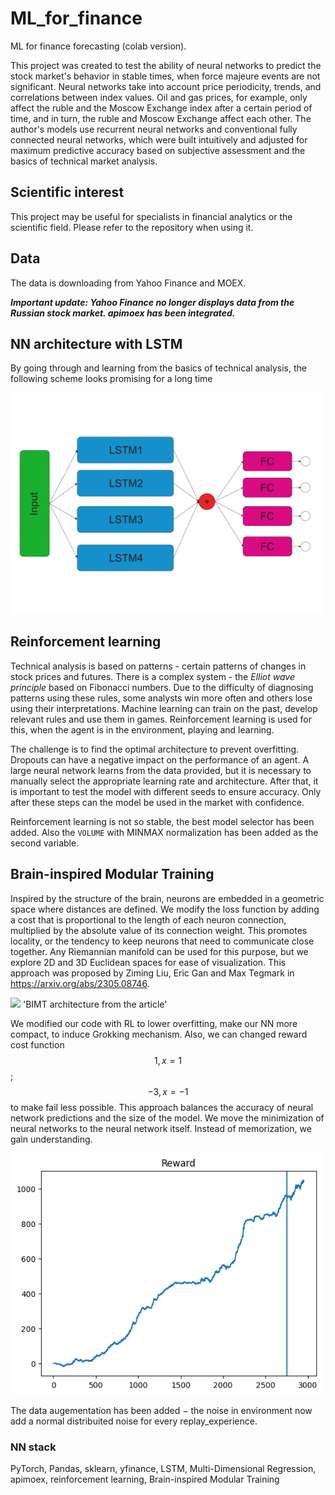 # ML_for_finance
ML for finance forecasting (colab version).

This project was created to test the ability of neural networks to predict the stock market's behavior in stable times, when force majeure events are not significant. Neural networks take into account price periodicity, trends, and correlations between index values. Oil and gas prices, for example, only affect the ruble and the Moscow Exchange index after a certain period of time, and in turn, the ruble and Moscow Exchange affect each other. The author's models use recurrent neural networks and conventional fully connected neural networks, which were built intuitively and adjusted for maximum predictive accuracy based on subjective assessment and the basics of technical market analysis.

## Scientific interest
This project may be useful for specialists in financial analytics or the scientific field. Please refer to the repository when using it.

## Data
The data is downloading from Yahoo Finance and MOEX. 


***Important update: Yahoo Finance no longer displays data from the Russian stock market.  apimoex has been integrated.*** 

## NN architecture with LSTM
By going through and learning from the basics of technical analysis, the following scheme looks promising for a long time 

<img src="./Finance5.png"  width="500" 
     height=auto>

## Reinforcement learning 
Technical analysis is based on patterns - certain patterns of changes in stock prices and futures. There is a complex system - the *Elliot wave principle* based on Fibonacci numbers. Due to the difficulty of diagnosing patterns using these rules, some analysts win more often and others lose using their interpretations. Machine learning can train on the past, develop relevant rules and use them in games. Reinforcement learning is used for this, when the agent is in the environment, playing and learning.

The challenge is to find the optimal architecture to prevent overfitting. Dropouts can have a negative impact on the performance of an agent. A large neural network learns from the data provided, but it is necessary to manually select the appropriate learning rate and architecture. After that, it is important to test the model with different seeds to ensure accuracy. Only after these steps can the model be used in the market with confidence. 

Reinforcement learning is not so stable, the best model selector has been added. Also the `VOLUME` with MINMAX normalization has been added as the second variable.  

## Brain-inspired Modular Training
Inspired by the structure of the brain, neurons are embedded in a geometric space where distances are defined. We modify the loss function by adding a cost that is proportional to the length of each neuron connection, multiplied by the absolute value of its connection weight. This promotes locality, or the tendency to keep neurons that need to communicate close together. Any Riemannian manifold can be used for this purpose, but we explore 2D and 3D Euclidean spaces for ease of visualization. This approach was proposed by Ziming Liu, Eric Gan and Max Tegmark in https://arxiv.org/abs/2305.08746.


<img src="https://github.com/user-attachments/assets/2e63db9e-e044-4898-ba12-2331ed27fedf"  width="500" 
     height=auto> 'BIMT architecture from the article'



We modified our code with RL to lower overfitting, make our NN more compact, to induce Grokking mechanism. Also, we can changed reward cost function 
 $$1, x = 1$$; $$-3, x = -1$$ to make fail less possible. This approach balances the accuracy of neural network predictions and the size of the model. We move the minimization of neural networks to the neural network itself. Instead of memorization, we gain understanding.
 
<img src="./BIMT_example.png"  width="500" 
     height=auto>
     
The data augementation has been added $-$ the noise in environment now add a normal distribuited noise for every replay_experience.

### NN stack 
PyTorch, Pandas, sklearn, yfinance, LSTM, Multi-Dimensional Regression, apimoex, reinforcement learning, Brain-inspired Modular Training



